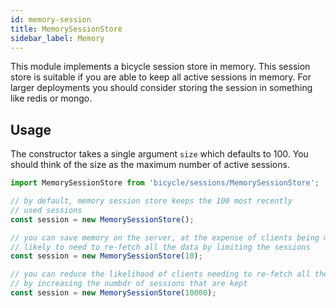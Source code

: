 ```yaml
---
id: memory-session
title: MemorySessionStore
sidebar_label: Memory
---
```


This module implements a bicycle session store in memory.  This session store is suitable if you are able to keep all active sessions in memory.  For larger deployments you should consider storing the session in something like redis or mongo.

## Usage

The constructor takes a single argument `size` which defaults to 100. You should think of the size as the maximum number of active sessions.

```js
import MemorySessionStore from 'bicycle/sessions/MemorySessionStore';

// by default, memory session store keeps the 100 most recently
// used sessions
const session = new MemorySessionStore();

// you can save memory on the server, at the expense of clients being more
// likely to need to re-fetch all the data by limiting the sessions
const session = new MemorySessionStore(10);

// you can reduce the likelihood of clients needing to re-fetch all the data
// by increasing the numbdr of sessions that are kept
const session = new MemorySessionStore(10000);
```
